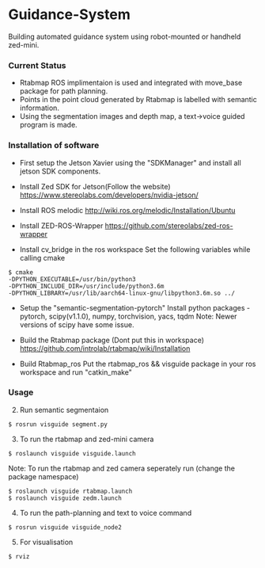 # Guidance-System
Building automated guidance system using robot-mounted or handheld zed-mini.

### Current Status
- Rtabmap ROS implimentaion is used and integrated with move_base package for path planning.
- Points in the point cloud generated by Rtabmap is labelled with semantic information.
- Using the segmentation images and depth map, a text->voice guided program is made.

### Installation of software
- First setup the Jetson Xavier using the "SDKManager" and install all jetson SDK components.
- Install Zed SDK for Jetson(Follow the website)
https://www.stereolabs.com/developers/nvidia-jetson/

- Install ROS melodic
http://wiki.ros.org/melodic/Installation/Ubuntu

- Install ZED-ROS-Wrapper
https://github.com/stereolabs/zed-ros-wrapper

- Install cv_bridge in the ros workspace
Set the following variables while calling cmake
```
$ cmake 
-DPYTHON_EXECUTABLE=/usr/bin/python3
-DPYTHON_INCLUDE_DIR=/usr/include/python3.6m 
-DPYTHON_LIBRARY=/usr/lib/aarch64-linux-gnu/libpython3.6m.so ../
```

- Setup the "semantic-segmentation-pytorch"
Install python packages - pytorch, scipy(v1.1.0), numpy, torchvision, yacs, tqdm
 Note: Newer versions of scipy have some issue.

- Build the Rtabmap package (Dont put this in workspace)
https://github.com/introlab/rtabmap/wiki/Installation

- Build Rtabmap_ros 
Put the rtabmap_ros && visguide package in your ros workspace and run "catkin_make"

### Usage

2. Run semantic segmentaion
```
$ rosrun visguide segment.py
```
3. To run the rtabmap and zed-mini camera 
```
$ roslaunch visguide visguide.launch
```

Note: To run the rtabmap and zed camera seperately run (change the package namespace)
```
$ roslaunch visguide rtabmap.launch
$ roslaunch visguide zedm.launch 
```

4. To run the path-planning and text to voice command
```
$ rosrun visguide visguide_node2
```

5. For visualisation
```
$ rviz
```
